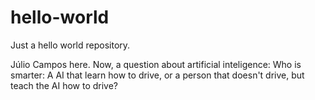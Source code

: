 # hello-world
Just a hello world repository.

Júlio Campos here.
Now, a question about artificial inteligence: Who is smarter: A AI that learn how to drive, or a person that doesn't drive, but teach the AI how to drive?
